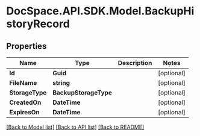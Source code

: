 # DocSpace.API.SDK.Model.BackupHistoryRecord

## Properties

Name | Type | Description | Notes
------------ | ------------- | ------------- | -------------
**Id** | **Guid** |  | [optional] 
**FileName** | **string** |  | [optional] 
**StorageType** | **BackupStorageType** |  | [optional] 
**CreatedOn** | **DateTime** |  | [optional] 
**ExpiresOn** | **DateTime** |  | [optional] 

[[Back to Model list]](../README.md#documentation-for-models) [[Back to API list]](../README.md#documentation-for-api-endpoints) [[Back to README]](../README.md)

